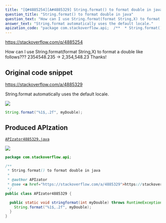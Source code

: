 ```yaml
---
title: "[Q#4885254][A#4885329] String.format() to format double in java"
question_title: "String.format() to format double in java"
question_text: "How can I use String.format(format String,X) to format a double like follows??? 2354548.235 -> 2,354,548.23 Thanks!"
answer_text: "String.format automatically uses the default locale."
apization_code: "package com.stackoverflow.api;  /**  * String.format() to format double in java  *  * @author APIzator  * @see <a href=\"https://stackoverflow.com/a/4885329\">https://stackoverflow.com/a/4885329</a>  */ public class APIzator4885329 {    public static void stringformat(int myDouble) throws RuntimeException {     String.format(\"%1$,.2f\", myDouble);   } }"
---
```


https://stackoverflow.com/q/4885254

How can I use String.format(format String,X) to format a double like follows???
2354548.235 -&gt; 2,354,548.23
Thanks!



## Original code snippet

https://stackoverflow.com/a/4885329

String.format automatically uses the default locale.

<div class="code-logo"><img src="/stackoverflow.png" /></div>

```java
String.format("%1$,.2f", myDouble);
```

## Produced APIzation

[`APIzator4885329.java`](https://github.com/pasqualesalza/apization-temp-data/raw/master/search/APIzator4885329.java)

<div class="code-logo"><img src="/apizator.png" /></div>

```java
package com.stackoverflow.api;

/**
 * String.format() to format double in java
 *
 * @author APIzator
 * @see <a href="https://stackoverflow.com/a/4885329">https://stackoverflow.com/a/4885329</a>
 */
public class APIzator4885329 {

  public static void stringformat(int myDouble) throws RuntimeException {
    String.format("%1$,.2f", myDouble);
  }
}

```